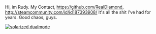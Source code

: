 Hi, im Rudy.
My Contact, https://github.com/RealDiamond, http://steamcommunity.com/id/id187393908/
It's all the shit I've had for years.
Good chaos, guys.

[![solarized dualmode](https://github.com/RealDiamond/DevHudpng/blob/master/%D0%A1%D0%BD%D0%B8%D0%BC%D0%BE%D0%BA.PNG)](#features)
